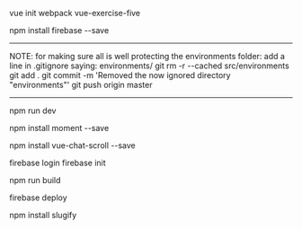 vue init webpack vue-exercise-five

npm install firebase --save

<!-- The core Firebase JS SDK is always required and must be listed first -->
<script src="https://www.gstatic.com/firebasejs/7.13.2/firebase-app.js"></script>

<!-- TODO: Add SDKs for Firebase products that you want to use
     https://firebase.google.com/docs/web/setup#available-libraries -->
<script src="https://www.gstatic.com/firebasejs/7.13.2/firebase-analytics.js"></script>

____________________________________________________________________
NOTE:
for making sure all is well protecting the environments folder:
add a line in .gitignore saying: environments/
git rm -r --cached src/environments
git add .
git commit -m 'Removed the now ignored directory "environments"'
git push origin master
_____________________________________________________________________

<script>
  // Your web app's Firebase configuration
  var firebaseConfig = {
    apiKey: "###############################",
    authDomain: "phoenixchat-youchat.firebaseapp.com",
    databaseURL: "https://phoenixchat-youchat.firebaseio.com",
    projectId: "phoenixchat-youchat",
    storageBucket: "phoenixchat-youchat.appspot.com",
    messagingSenderId: "##########",
    appId: "#:#########:###:##############",
    measurementId: "#-########"
  };
  // Initialize Firebase
  firebase.initializeApp(firebaseConfig);
  firebase.analytics();
</script>

npm run dev

npm install moment --save

npm install vue-chat-scroll --save

firebase login
firebase init

npm run build

firebase deploy

npm install slugify